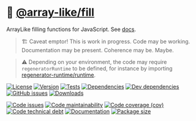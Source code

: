 :icecream: [@array-like/fill](https://array-like.github.io/fill)
==

ArrayLike filling functions for JavaScript.
See [docs](https://array-like.github.io/fill/index.html).

> :building_construction: Caveat emptor! This is work in progress. Code may be
> working. Documentation may be present. Coherence may be. Maybe.

> :warning: Depending on your environment, the code may require
> `regeneratorRuntime` to be defined, for instance by importing
> [regenerator-runtime/runtime](https://www.npmjs.com/package/regenerator-runtime).

[![License](https://img.shields.io/github/license/array-like/fill.svg)](https://raw.githubusercontent.com/array-like/fill/main/LICENSE)
[![Version](https://img.shields.io/npm/v/@array-like/fill.svg)](https://www.npmjs.org/package/@array-like/fill)
[![Tests](https://img.shields.io/github/workflow/status/array-like/fill/ci:test?event=push&label=tests)](https://github.com/array-like/fill/actions/workflows/ci:test.yml?query=branch:main)
[![Dependencies](https://img.shields.io/david/array-like/fill.svg)](https://david-dm.org/array-like/fill)
[![Dev dependencies](https://img.shields.io/david/dev/array-like/fill.svg)](https://david-dm.org/array-like/fill?type=dev)
[![GitHub issues](https://img.shields.io/github/issues/array-like/fill.svg)](https://github.com/array-like/fill/issues)
[![Downloads](https://img.shields.io/npm/dm/@array-like/fill.svg)](https://www.npmjs.org/package/@array-like/fill)

[![Code issues](https://img.shields.io/codeclimate/issues/array-like/fill.svg)](https://codeclimate.com/github/array-like/fill/issues)
[![Code maintainability](https://img.shields.io/codeclimate/maintainability/array-like/fill.svg)](https://codeclimate.com/github/array-like/fill/trends/churn)
[![Code coverage (cov)](https://img.shields.io/codecov/c/gh/array-like/fill/main.svg)](https://codecov.io/gh/array-like/fill)
[![Code technical debt](https://img.shields.io/codeclimate/tech-debt/array-like/fill.svg)](https://codeclimate.com/github/array-like/fill/trends/technical_debt)
[![Documentation](https://array-like.github.io/fill/badge.svg)](https://array-like.github.io/fill/source.html)
[![Package size](https://img.shields.io/bundlephobia/minzip/@array-like/fill)](https://bundlephobia.com/result?p=@array-like/fill)
